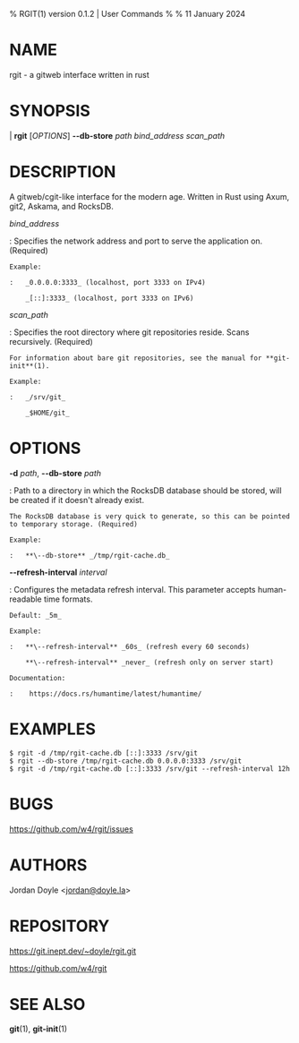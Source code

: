 % RGIT(1) version 0.1.2 | User Commands
%
% 11 January 2024

NAME
====

rgit - a gitweb interface written in rust

SYNOPSIS
========

| **rgit** \[*OPTIONS*] **\--db-store** *path* *bind_address* *scan_path*

DESCRIPTION
===========

A gitweb/cgit-like interface for the modern age. Written in Rust using Axum, git2, Askama, and RocksDB.  
  
_bind_address_ 

:   Specifies the network address and port to serve the application on.
(Required)  

    Example:

    :   _0.0.0.0:3333_ (localhost, port 3333 on IPv4)

        _[::]:3333_ (localhost, port 3333 on IPv6)  

_scan_path_ 

:   Specifies the root directory where git repositories reside. Scans recursively.
(Required)  
  
    For information about bare git repositories, see the manual for **git-init**(1).  

    Example:

    :   _/srv/git_

        _$HOME/git_


OPTIONS
=======

**-d** _path_, **\--db-store** _path_

:   Path to a directory in which the RocksDB database should be stored, will be created if it doesn't already exist.  

    The RocksDB database is very quick to generate, so this can be pointed to temporary storage. (Required)

    Example:

    :   **\--db-store** _/tmp/rgit-cache.db_

**\--refresh-interval** _interval_

:   Configures the metadata refresh interval. This parameter accepts human-readable time formats.

    Default: _5m_

    Example:

    :   **\--refresh-interval** _60s_ (refresh every 60 seconds)

        **\--refresh-interval** _never_ (refresh only on server start)

    Documentation:

    :    https://docs.rs/humantime/latest/humantime/

EXAMPLES
========

```
$ rgit -d /tmp/rgit-cache.db [::]:3333 /srv/git
$ rgit --db-store /tmp/rgit-cache.db 0.0.0.0:3333 /srv/git
$ rgit -d /tmp/rgit-cache.db [::]:3333 /srv/git --refresh-interval 12h

```

BUGS
====

https://github.com/w4/rgit/issues

AUTHORS
=======

Jordan Doyle \<jordan@doyle.la>

REPOSITORY
==========

https://git.inept.dev/~doyle/rgit.git

https://github.com/w4/rgit

SEE ALSO
========

**git**(1),
**git-init**(1)
